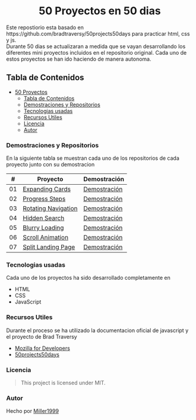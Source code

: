 <h1 align="center" id="title"> 50 Proyectos en 50 dias </h1>
Este repostiorio esta basado en https://github.com/bradtraversy/50projects50days para practicar html, css y js.
<br>
Durante 50 dias se actualizaran a medida que se vayan desarrollando los diferentes mini proyectos incluidos en el repositorio original. Cada uno de estos proyectos se han ido haciendo de manera autonoma.

## Tabla de Contenidos
- [50 Proyectos](#title)
  - [Tabla de Contenidos](#tabla-de-contenidos)
  - [Demostraciones y Repositorios](#demostraciones-y-repositorios)
  - [Tecnologias usadas](#tecnologias-usadas)
  - [Recursos Utiles](#recursos-utiles)
  - [Licencia](#licencia)
  - [Autor](#autor)
### Demostraciones y Repositorios
En la siguiente tabla se muestran cada uno de los repositorios de cada proyecto junto con su demostracion

|  #  | Proyecto                                                                                              | Demostración                                                                  |
| :-: | ----------------------------------------------------------------------------------------------------- | ------------------------------------------------------------------------------|
| 01  | [Expanding Cards](https://github.com/Miller1999/50Proyectos/tree/main/1%20Expanding%20Cards)          | [Demostración](https://50-proyectos-1-expandingcards.vercel.app/)             |
| 02  | [Progress Steps](https://github.com/Miller1999/50Proyectos/tree/main/2%20Progress%20Steps)            | [Demostración](https://50-proyectos-2-progress-steps.vercel.app/)             |
| 03  | [Rotating Navigation](https://github.com/Miller1999/50Proyectos/tree/main/3%20Rotating%20Navigation)  | [Demostración](https://50-proyectos-3-rotating-navigation.vercel.app/)        |
| 04  | [Hidden Search](https://github.com/Miller1999/50Proyectos/tree/main/4%20Hidden%20Search)              | [Demostración](https://50-proyectos-4-hidden-search.vercel.app/)              |
| 05  | [Blurry Loading](https://github.com/Miller1999/50Proyectos/tree/main/5%20Blurry%20Loading)            | [Demostración](https://50-proyectos-5-blurry-loading.vercel.app)              |
| 06  | [Scroll Animation](https://github.com/Miller1999/50Proyectos/tree/main/6%20Scroll%20Animation)        | [Demostración](https://50-proyectos-6-scroll-animation.vercel.app/)           |
| 07  | [Split Landing Page](https://github.com/Miller1999/50Proyectos/tree/main/7%20Split%20Landing%20Page)  | [Demostración](https://50-proyectos-7-split-landing-page.vercel.app/)         |

### Tecnologias usadas
Cada uno de los proyectos ha sido desarrollado completamente en 
- HTML
- CSS
- JavaScript
### Recursos Utiles
Durante el proceso se ha utilizado la documentacion oficial de javascript y el proyecto de Brad Traversy
- [Mozilla for Developers](https://developer.mozilla.org/es/)
- [50projects50days](https://github.com/bradtraversy/50projects50days/tree/master)
### Licencia
> This project is licensed under MIT.
### Autor
Hecho por [Miller1999](https://github.com/Miller1999)
